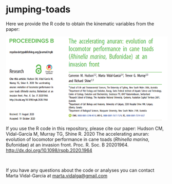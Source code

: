 # jumping-toads

Here we provide the R code to obtain the kinematic variables from the paper:

<img width="800" alt="paper_title" src="https://github.com/marta-vidalgarcia/jumping-toads/blob/main/figs/paper_title.png">


If you use the R code in this repository, please cite our paper: Hudson CM, Vidal-García M, Murray TG, Shine R. 2020 The accelerating anuran: evolution of locomotor performance in cane toads (*Rhinella marina*, Bufonidae) at an invasion front. Proc. R. Soc. B 20201964. http://dx.doi.org/10.1098/rspb.2020.1964


<br>


If you have any questions about the code or analyses you can contact Marta Vidal-Garcia at marta.vidalga@gmail.com